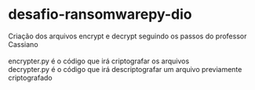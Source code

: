 # desafio-ransomwarepy-dio
Criação dos arquivos encrypt e decrypt seguindo os passos do professor Cassiano
<br><br>
encrypter.py é o código que irá criptografar os arquivos
<br>
decrypter.py é o código que irá descriptografar um arquivo previamente criptografado
